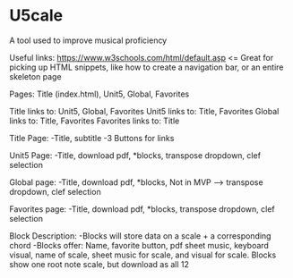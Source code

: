 # U5cale
A tool used to improve musical proficiency

Useful links:
https://www.w3schools.com/html/default.asp    <= Great for picking up HTML snippets, like how to create a navigation bar, or an entire skeleton page


Pages: Title (index.html), Unit5, Global, Favorites

Title links to: Unit5, Global, Favorites
Unit5 links to: Title, Favorites
Global links to: Title, Favorites
Favorites links to: Title

Title Page:
-Title, subtitle
-3 Buttons for links

Unit5 Page:
-Title, download pdf, *blocks, transpose dropdown, clef selection

Global page:
-Title, download pdf, *blocks, Not in MVP --> transpose dropdown, clef selection

Favorites page:
-Title, download pdf, *blocks, transpose dropdown, clef selection

Block Description:
-Blocks will store data on a scale + a corresponding chord
-Blocks offer: Name, favorite button, pdf sheet music, keyboard visual, name of scale, sheet music for scale, and visual for scale. Blocks show one root note scale, but download as all 12
